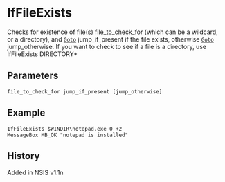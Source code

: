 # IfFileExists

Checks for existence of file(s) file\_to\_check\_for (which can be a wildcard, or a directory), and [`Goto`][1] jump\_if\_present if the file exists, otherwise [`Goto`][1] jump_otherwise. If you want to check to see if a file is a directory, use IfFileExists DIRECTORY\*

## Parameters

    file_to_check_for jump_if_present [jump_otherwise]

## Example

	IfFileExists $WINDIR\notepad.exe 0 +2
	MessageBox MB_OK "notepad is installed"

## History

Added in NSIS v1.1n

[1]: Goto.md